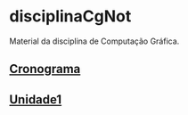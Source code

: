 <!-- Disciplina OLD <https://ava3.furb.br/course/view.php?id=24150> -->

# disciplinaCgNot

Material da disciplina de Computação Gráfica.  

## [Cronograma](cronograma.md "cronograma")  

## [Unidade1](Unidade1 "Unidade 1")  
